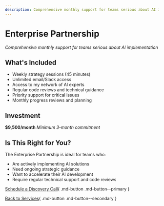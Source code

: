 ```yaml
---
description: Comprehensive monthly support for teams serious about AI implementation
---
```


# Enterprise Partnership

*Comprehensive monthly support for teams serious about AI implementation*

## What's Included

- Weekly strategy sessions (45 minutes)
- Unlimited email/Slack access
- Access to my network of AI experts
- Regular code reviews and technical guidance
- Priority support for critical issues
- Monthly progress reviews and planning

## Investment

**$9,500/month**
*Minimum 3-month commitment*

## Is This Right for You?

The Enterprise Partnership is ideal for teams who:

- Are actively implementing AI solutions
- Need ongoing strategic guidance
- Want to accelerate their AI development
- Require regular technical support and code reviews

[Schedule a Discovery Call](https://form.typeform.com/to/gqgTx3I6){ .md-button .md-button--primary }

[Back to Services](services.md){ .md-button .md-button--secondary }

